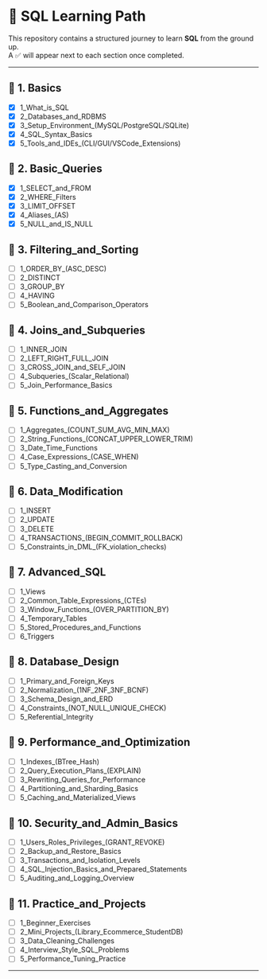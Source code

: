 # 📘 SQL Learning Path

This repository contains a structured journey to learn **SQL** from the ground up.  
A ✅ will appear next to each section once completed.

---

## 📂 1. Basics
- [x] 1_What_is_SQL
- [x] 2_Databases_and_RDBMS
- [x] 3_Setup_Environment_(MySQL/PostgreSQL/SQLite)
- [x] 4_SQL_Syntax_Basics
- [x] 5_Tools_and_IDEs_(CLI/GUI/VSCode_Extensions)

## 📂 2. Basic_Queries
- [x] 1_SELECT_and_FROM
- [x] 2_WHERE_Filters
- [x] 3_LIMIT_OFFSET
- [x] 4_Aliases_(AS)
- [x] 5_NULL_and_IS_NULL

## 📂 3. Filtering_and_Sorting
- [ ] 1_ORDER_BY_(ASC_DESC)
- [ ] 2_DISTINCT
- [ ] 3_GROUP_BY
- [ ] 4_HAVING
- [ ] 5_Boolean_and_Comparison_Operators

## 📂 4. Joins_and_Subqueries
- [ ] 1_INNER_JOIN
- [ ] 2_LEFT_RIGHT_FULL_JOIN
- [ ] 3_CROSS_JOIN_and_SELF_JOIN
- [ ] 4_Subqueries_(Scalar_Relational)
- [ ] 5_Join_Performance_Basics

## 📂 5. Functions_and_Aggregates
- [ ] 1_Aggregates_(COUNT_SUM_AVG_MIN_MAX)
- [ ] 2_String_Functions_(CONCAT_UPPER_LOWER_TRIM)
- [ ] 3_Date_Time_Functions
- [ ] 4_Case_Expressions_(CASE_WHEN)
- [ ] 5_Type_Casting_and_Conversion

## 📂 6. Data_Modification
- [ ] 1_INSERT
- [ ] 2_UPDATE
- [ ] 3_DELETE
- [ ] 4_TRANSACTIONS_(BEGIN_COMMIT_ROLLBACK)
- [ ] 5_Constraints_in_DML_(FK_violation_checks)

## 📂 7. Advanced_SQL
- [ ] 1_Views
- [ ] 2_Common_Table_Expressions_(CTEs)
- [ ] 3_Window_Functions_(OVER_PARTITION_BY)
- [ ] 4_Temporary_Tables
- [ ] 5_Stored_Procedures_and_Functions
- [ ] 6_Triggers

## 📂 8. Database_Design
- [ ] 1_Primary_and_Foreign_Keys
- [ ] 2_Normalization_(1NF_2NF_3NF_BCNF)
- [ ] 3_Schema_Design_and_ERD
- [ ] 4_Constraints_(NOT_NULL_UNIQUE_CHECK)
- [ ] 5_Referential_Integrity

## 📂 9. Performance_and_Optimization
- [ ] 1_Indexes_(BTree_Hash)
- [ ] 2_Query_Execution_Plans_(EXPLAIN)
- [ ] 3_Rewriting_Queries_for_Performance
- [ ] 4_Partitioning_and_Sharding_Basics
- [ ] 5_Caching_and_Materialized_Views

## 📂 10. Security_and_Admin_Basics
- [ ] 1_Users_Roles_Privileges_(GRANT_REVOKE)
- [ ] 2_Backup_and_Restore_Basics
- [ ] 3_Transactions_and_Isolation_Levels
- [ ] 4_SQL_Injection_Basics_and_Prepared_Statements
- [ ] 5_Auditing_and_Logging_Overview

## 📂 11. Practice_and_Projects
- [ ] 1_Beginner_Exercises
- [ ] 2_Mini_Projects_(Library_Ecommerce_StudentDB)
- [ ] 3_Data_Cleaning_Challenges
- [ ] 4_Interview_Style_SQL_Problems
- [ ] 5_Performance_Tuning_Practice

---